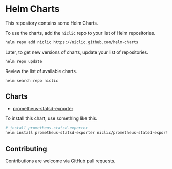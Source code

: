# Helm Charts

This repository contains some Helm Charts.

To use the charts, add the `niclic` repo to your list of Helm repositories.

```sh
helm repo add niclic https://niclic.github.com/helm-charts

```

Later, to get new versions of charts, update your list of repositories.

```sh
helm repo update

```

Review the list of available charts.

```sh
helm search repo niclic

```


## Charts

* [prometheus-statsd-exporter](https://github.com/niclic/helm-charts/tree/master/prometheus-statsd-exporter)

To install this chart, use something like this.

```sh
# install prometheus-statsd-exporter
helm install prometheus-statsd-exporter niclic/prometheus-statsd-exporter

```


## Contributing

Contributions are welcome via GitHub pull requests.
